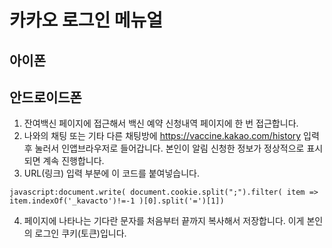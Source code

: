 # 카카오 로그인 메뉴얼
## 아이폰

## 안드로이드폰
1. 잔여백신 페이지에 접근해서 백신 예약 신청내역 페이지에 한 번 접근합니다.
2. 나와의 채팅 또는 기타 다른 채팅방에 https://vaccine.kakao.com/history 입력 후 눌러서 인앱브라우저로 들어갑니다. 본인이 알림 신청한 정보가 정상적으로 표시되면 계속 진행합니다.
3. URL(링크) 입력 부분에 이 코드를 붙여넣습니다.

`javascript:document.write( document.cookie.split(";").filter( item => item.indexOf('_kavacto')!=-1 )[0].split('=')[1])`

4. 페이지에 나타나는 기다란 문자를 처음부터 끝까지 복사해서 저장합니다. 이게 본인의 로그인 쿠키(토큰)입니다.

